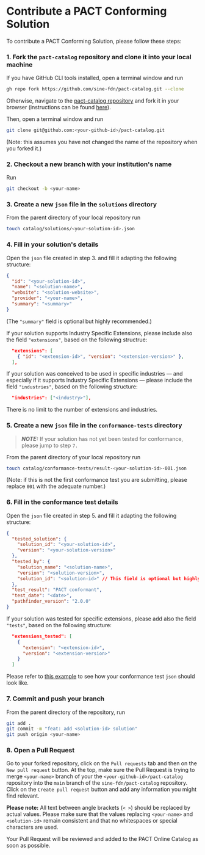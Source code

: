 # Contribute a PACT Conforming Solution

To contribute a PACT Conforming Solution, please follow these steps:

### 1. Fork the `pact-catalog` repository and clone it into your local machine

If you have GitHub CLI tools installed, open a terminal window and run

```sh
gh repo fork https://github.com/sine-fdn/pact-catalog.git --clone
```

Otherwise, navigate to the [pact-catalog repository](https://github.com/sine-fdn/pact-catalog.git) and fork it in your browser (instructions can be found [here](https://github.com/sine-fdn/pact-catalog.git)).

Then, open a terminal window and run

```sh
git clone git@github.com:<your-github-id>/pact-catalog.git
```

(Note: this assumes you have not changed the name of the repository when you forked it.)

### 2. Checkout a new branch with your institution's name

Run

```sh
git checkout -b <your-name>
```

### 3. Create a new `json` file in the `solutions` directory

From the parent directory of your local repository run

```sh
touch catalog/solutions/<your-solution-id>.json
```

### 4. Fill in your solution's details

Open the `json` file created in step 3. and fill it adapting the following structure:

```json
{
  "id": "<your-solution-id>",
  "name": "<solution-name>",
  "website": "<solution-website>",
  "provider": "<your-name>",
  "summary": "<summary>"
}
```

(The `"summary"` field is optional but highly recommended.)

If your solution supports Industry Specific Extensions, please include also the field `"extensions"`, based on the following structrue:

```json
  "extensions": [
    { "id": "<extension-id>", "version": "<extension-version>" },
  ],
```

If your solution was conceived to be used in specific industries — and especially if it supports Industry Specific Extensions — please include the field `"industries"`, based on the following structure:

```json
  "industries": ["<industry>"],
```

There is no limit to the number of extensions and industries.

### 5. Create a new `json` file in the `conformance-tests` directory

> **_NOTE:_** If your solution has not yet been tested for conformance, please jump to step `7.`

From the parent directory of your local repository run

```sh
touch catalog/conformance-tests/result-<your-solution-id>-001.json
```

(Note: if this is not the first conformance test you are submitting, please replace `001` with the adequate number.)

### 6. Fill in the conformance test details

Open the `json` file created in step 5. and fill it adapting the following structure:

```json
{
  "tested_solution": {
    "solution_id": "<your-solution-id>",
    "version": "<your-solution-version>"
  },
  "tested_by": {
    "solution_name": "<solution-name>",
    "version": "<solution-version>",
    "solution_id": "<solution-id>" // This field is optional but highly recommended
  },
  "test_result": "PACT conformant",
  "test_date": "<date>",
  "pathfinder_version": "2.0.0"
}
```

If your solution was tested for specific extensions, please add also the field `"tests"`, based on the following structure:

```json
  "extensions_tested": [
    {
      "extension": "<extension-id>",
      "version": "<extension-version>"
    }
  ]
```

Please refer to [this example](./catalog/conformance-tests/result-001.json) to see how your conformance test `json` should look like.

### 7. Commit and push your branch

From the parent directory of the repository, run

```sh
git add .
git commit -m "feat: add <solution-id> solution"
git push origin <your-name>
```

### 8. Open a Pull Request

Go to your forked repository, click on the `Pull requests` tab and then on the `New pull request` button. At the top, make sure the Pull Request is trying to merge `<your-name>` branch of your the `<your-github-id>/pact-catalog` repository into the `main` branch of the `sine-fdn/pact-catalog` repository. Click on the `Create pull request` button and add any information you might find relevant.

<strong>Please note:</strong> All text between angle brackets (`< >`) should be replaced by actual values. Please make sure that the values replacing `<your-name>` and `<solution-id>` remain consistent and that no whitespaces or special characters are used.

Your Pull Request will be reviewed and added to the PACT Online Catalog as soon as possible.

